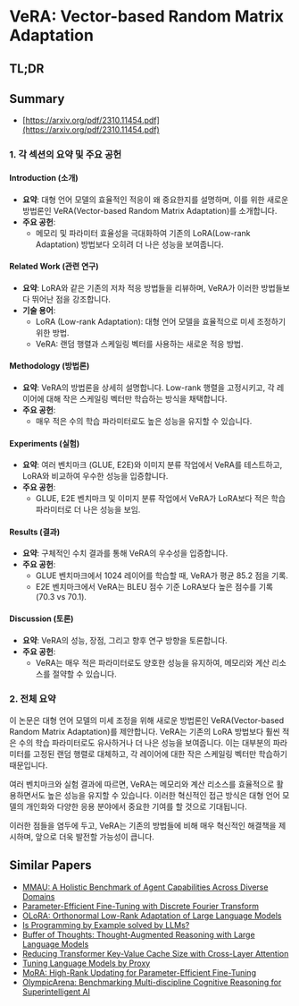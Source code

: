 # VeRA: Vector-based Random Matrix Adaptation
## TL;DR
## Summary
- [https://arxiv.org/pdf/2310.11454.pdf](https://arxiv.org/pdf/2310.11454.pdf)

### 1. 각 섹션의 요약 및 주요 공헌

#### Introduction (소개)
- **요약**: 대형 언어 모델의 효율적인 적응이 왜 중요한지를 설명하며, 이를 위한 새로운 방법론인 VeRA(Vector-based Random Matrix Adaptation)를 소개합니다.
- **주요 공헌**:
  - 메모리 및 파라미터 효율성을 극대화하여 기존의 LoRA(Low-rank Adaptation) 방법보다 오히려 더 나은 성능을 보여줍니다.
  
#### Related Work (관련 연구)
- **요약**: LoRA와 같은 기존의 저차 적응 방법들을 리뷰하며, VeRA가 이러한 방법들보다 뛰어난 점을 강조합니다.
- **기술 용어**:
  - LoRA (Low-rank Adaptation): 대형 언어 모델을 효율적으로 미세 조정하기 위한 방법.
  - VeRA: 랜덤 행렬과 스케일링 벡터를 사용하는 새로운 적응 방법.

#### Methodology (방법론)
- **요약**: VeRA의 방법론을 상세히 설명합니다. Low-rank 행렬을 고정시키고, 각 레이어에 대해 작은 스케일링 벡터만 학습하는 방식을 채택합니다.
- **주요 공헌**:
  - 매우 적은 수의 학습 파라미터로도 높은 성능을 유지할 수 있습니다.

#### Experiments (실험)
- **요약**: 여러 벤치마크 (GLUE, E2E)와 이미지 분류 작업에서 VeRA를 테스트하고, LoRA와 비교하여 우수한 성능을 입증합니다.
- **주요 공헌**:
  - GLUE, E2E 벤치마크 및 이미지 분류 작업에서 VeRA가 LoRA보다 적은 학습 파라미터로 더 나은 성능을 보임.

#### Results (결과)
- **요약**: 구체적인 수치 결과를 통해 VeRA의 우수성을 입증합니다.
- **주요 공헌**:
  - GLUE 벤치마크에서 1024 레이어를 학습할 때, VeRA가 평균 85.2 점을 기록.
  - E2E 벤치마크에서 VeRA는 BLEU 점수 기준 LoRA보다 높은 점수를 기록 (70.3 vs 70.1).
  
#### Discussion (토론)
- **요약**: VeRA의 성능, 장점, 그리고 향후 연구 방향을 토론합니다.
- **주요 공헌**:
  - VeRA는 매우 적은 파라미터로도 양호한 성능을 유지하여, 메모리와 계산 리소스를 절약할 수 있습니다.

### 2. 전체 요약

이 논문은 대형 언어 모델의 미세 조정을 위해 새로운 방법론인 VeRA(Vector-based Random Matrix Adaptation)를 제안합니다. VeRA는 기존의 LoRA 방법보다 훨씬 적은 수의 학습 파라미터로도 유사하거나 더 나은 성능을 보여줍니다. 이는 대부분의 파라미터를 고정된 랜덤 행렬로 대체하고, 각 레이어에 대한 작은 스케일링 벡터만 학습하기 때문입니다.

여러 벤치마크와 실험 결과에 따르면, VeRA는 메모리와 계산 리소스를 효율적으로 활용하면서도 높은 성능을 유지할 수 있습니다. 이러한 혁신적인 접근 방식은 대형 언어 모델의 개인화와 다양한 응용 분야에서 중요한 기여를 할 것으로 기대됩니다. 

이러한 점들을 염두에 두고, VeRA는 기존의 방법들에 비해 매우 혁신적인 해결책을 제시하며, 앞으로 더욱 발전할 가능성이 큽니다.

## Similar Papers
- [MMAU: A Holistic Benchmark of Agent Capabilities Across Diverse Domains](2407.18961.md)
- [Parameter-Efficient Fine-Tuning with Discrete Fourier Transform](2405.03003.md)
- [OLoRA: Orthonormal Low-Rank Adaptation of Large Language Models](2406.01775.md)
- [Is Programming by Example solved by LLMs?](2406.08316.md)
- [Buffer of Thoughts: Thought-Augmented Reasoning with Large Language Models](2406.04271.md)
- [Reducing Transformer Key-Value Cache Size with Cross-Layer Attention](2405.12981.md)
- [Tuning Language Models by Proxy](2401.08565.md)
- [MoRA: High-Rank Updating for Parameter-Efficient Fine-Tuning](2405.12130.md)
- [OlympicArena: Benchmarking Multi-discipline Cognitive Reasoning for Superintelligent AI](2406.12753.md)
